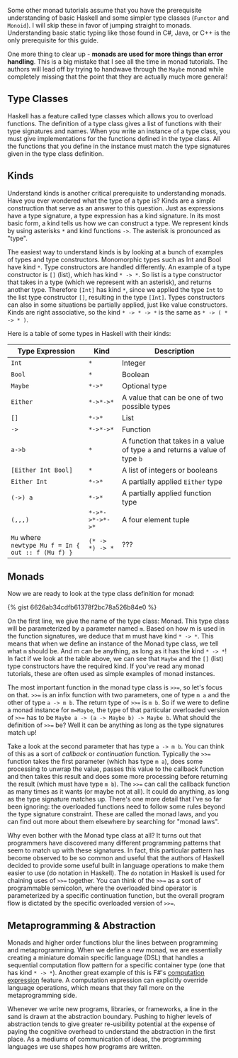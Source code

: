 Some other monad tutorials assume that you have the prerequisite understanding of basic Haskell and some simpler type classes (``Functor`` and ``Monoid``). I will skip these in favor of jumping straight to monads. Understanding basic static typing like those found in C#, Java, or C++ is the only prerequisite for this guide.

One more thing to clear up - **monads are used for more things than error handling**. This is a big mistake that I see all the time in monad tutorials. The authors will lead off by trying to handwave through the ``Maybe`` monad while completely missing that the point that they are actually much more general!

## Type Classes

Haskell has a feature called type classes which allows you to overload functions. The definition of a type class gives a list of functions with their type signatures and names. When you write an instance of a type class, you must give implementations for the functions defined in the type class. All the functions that you define in the instance must match the type signatures given in the type class definition.

## Kinds

Understand kinds is another critical prerequisite to understanding monads. Have you ever wondered what the type of a type is? Kinds are a simple construction that serve as an answer to this question. Just as expressions have a type signature, a type expression has a kind signature. In its most basic form, a kind tells us how we can construct a type. We represent kinds by using asterisks ``*`` and kind functions ``->``. The asterisk is pronounced as "type".

The easiest way to understand kinds is by looking at a bunch of examples of types and type constructors. Monomorphic types such as Int and Bool have kind ``*``. Type constructors are handled differently. An example of a type constructor is ``[]`` (list), which has kind ``* -> *``. So list is a type constructor that takes in a type (which we represent with an asterisk), and returns another type. Therefore ``[Int]`` has kind ``*``, since we applied the type ``Int`` to the list type constructor ``[]``, resulting in the type ``[Int]``. Types constructors can also in some situations be partially applied, just like value constructors. Kinds are right associative, so the kind ``* -> * -> *`` is the same as ``* -> ( * -> * )``.

Here is a table of some types in Haskell with their kinds:

| Type Expression       | Kind              | Description                                                                       |
|-----------------------|-------------------|-----------------------------------------------------------------------------------|
| ``Int``               | ``*``             | Integer                                                                           |
| ``Bool``              | ``*``             | Boolean                                                                           |
| ``Maybe``             | ``*->*``          | Optional type                                                                     |
| ``Either``            | ``*->*->*``       | A value that can be one of two possible types                                     |
| ``[]``                | ``*->*``          | List                                                                              |
| ``->``                | ``*->*->*``       | Function                                                                          |
| ``a->b``              | ``*``             | A function that takes in a value of type ``a`` and returns a value of type ``b `` |
| ``[Either Int Bool]`` | ``*``             | A list of integers or booleans                                                    |
| ``Either Int``        | ``*->*``          | A partially applied ``Either`` type                                               |
| ``(->) a``            | ``*->*``          | A partially applied function type                                                 |
| ``(,,,)``             | ``*->*->*->*->*`` | A four element tuple                                                              |
| ``Mu`` where <br/>``newtype Mu f = In { out :: f (Mu f) }`` | ``(* -> *) -> *``| ???                                          |

## Monads

Now we are ready to look at the type class definition for monad:

{% gist 6626ab34cdfb61378f2bc78a526b84e0 %}

On the first line, we give the name of the type class: Monad. This type class will be parameterized by a parameter named ``m``. Based on how m is used in the function signatures, we deduce that m must have kind ``* -> *``. This means that when we define an instance of the Monad type class, we tell what ``m`` should be. And m can be anything, as long as it has the kind ``* -> *``! In fact if we look at the table above, we can see that ``Maybe`` and the ``[]`` (list) type constructors have the required kind. If you've read any monad tutorials, these are often used as simple examples of monad instances.

The most important function in the monad type class is ``>>=``, so let's focus on that. ``>>=`` is an infix function with two parameters, one of type ``m a`` and the other of type ``a -> m b``. The return type of ``>>=`` is ``m b``. So if we were to define a monad instance for ``m=Maybe``, the type of that particular overloaded version of ``>>=`` has to be ``Maybe a -> (a -> Maybe b) -> Maybe b``. What should the definition of ``>>=`` be? Well it can be anything as long as the type signatures match up!

Take a look at the second parameter that has type ``a -> m b``. You can think of this as a sort of *callback* or *continuation* function. Typically the ``>>=`` function takes the first parameter (which has type ``m a``), does some processing to unwrap the value, passes this value to the callback function and then takes this result and does some more processing before returning the result (which must have type ``m b``). The ``>>=`` can call the callback function as many times as it wants (or maybe not at all). It could do anything, as long as the type signature matches up. There's one more detail that I've so far been ignoring: the overloaded functions need to follow some rules beyond the type signature constraint. These are called the monad laws, and you can find out more about them elsewhere by searching for "monad laws".

Why even bother with the Monad type class at all? It turns out that programmers have discovered many different programming patterns that seem to match up with these signatures. In fact, this particular pattern has become observed to be so common and useful that the authors of Haskell decided to provide some useful built in language operations to make them easier to use (do notation in Haskell). The ``do`` notation in Haskell is used for chaining uses of ``>>=`` together. You can think of the ``>>=`` as a sort of programmable semicolon, where the overloaded bind operator is parameterized by a specific continuation function, but the overall program flow is dictated by the specific overloaded version of ``>>=``.

## Metaprogramming & Abstraction

Monads and higher order functions blur the lines between programming and metaprogramming. When we define a new monad, we are essentially creating a miniature domain specific language (DSL) that handles a sequential computation flow pattern for a specific container type (one that has kind ``* -> *``). Another great example of this is F#'s [computation expression](https://docs.microsoft.com/en-us/dotnet/fsharp/language-reference/computation-expressions) feature. A computation expression can explicitly override language operations, which means that they fall more on the metaprogramming side.

Whenever we write new programs, libraries, or frameworks, a line in the sand is drawn at the abstraction boundary. Pushing to higher levels of abstraction tends to give greater re-usibility potential at the expense of paying the cognitive overhead to understand the abstraction in the first place. As a mediums of communication of ideas, the programming languages we use shapes how programs are written.